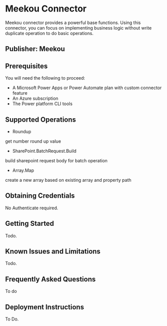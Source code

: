 
# Meekou Connector

Meekou connector provides a powerful base functions. Using this connector, you can focus on implementing business logic without write duplicate operation to do basic operations.

## Publisher: Meekou

## Prerequisites

You will need the following to proceed:

* A Microsoft Power Apps or Power Automate plan with custom connector feature
* An Azure subscription
* The Power platform CLI tools

## Supported Operations

* Roundup

get number round up value

* SharePoint.BatchRequest.Build

build sharepoint request body for batch operation

* Array.Map

create a new array based on existing array and property path

## Obtaining Credentials

No Authenticate required.

## Getting Started

Todo.

## Known Issues and Limitations

Todo.

## Frequently Asked Questions

To do

## Deployment Instructions

To Do.

